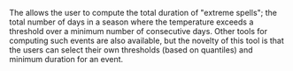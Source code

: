 The allows the user to compute the total duration of "extreme spells"; the total number of days in a season where the temperature exceeds a threshold over a minimum number of consecutive days. Other tools for computing such events are also available, but the novelty of this tool is that the users can select their own thresholds (based on quantiles) and minimum duration for an event. 

